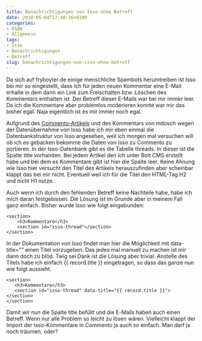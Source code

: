```yaml
---
title: Benachrichtigungen von Isso ohne Betreff
date: 2018-05-04T17:48:16+0100
categories:
- OSBN
- Allgemein
tags:
- Isso
- Benachrichtigungen
- Betreff
slug: benachrichtigungen-von-isso-ohne-betreff
---
```

Da sich auf fryboyter.de einige menschliche Spambots herumtreiben ist Isso bei mir so eingestellt, dass ich für jeden neuen Kommentar eine E-Mail erhalte in dem dann ein Link zum Freischalten bzw. Löschen des Kommentars enthalten ist. Der Betreff dieser E-Mails war bei mir immer leer. Da ich die Kommentare aber problemlos moderieren konnte war mir das bisher egal. Naja eigentlich ist es mir immer noch egal.

Aufgrund des [Commento-Artikels](/alternative-zu-isso/ "Commento-Artikels") und des Kommentars von mdosch wegen der Datenübernahme von Isso habe ich mir eben einmal die Datenbankstruktur von Isso angesehen, weil ich morgen mal versuchen will ob ich es gebacken bekomme die Daten von Isso zu Commento zu portieren. In der Isso-Datenbank gibt es die Tabelle threads. In dieser ist die Spalte title vorhanden. Bei jedem Artikel den ich unter Bolt CMS erstellt habe und bei dem es Kommentare gibt ist hier die Spalte leer. Keine Ahnung wie Isso hier versucht den Titel des Artikels herauszufinden aber scheinbar klappt das bei mir nicht. Eventuell weil ich für die Titel den HTML-Tag H2 und nicht H1 nutze.

Auch wenn ich durch den fehlenden Betreff keine Nachteile habe, habe ich mich daran festgebissen. Die Lösung ist im Grunde aber in meinem Fall ganz einfach. Bisher wurde Isso wie folgt eingebunden:

<pre class="line-numbers" style="white-space:pre-wrap;">
<code class="language-php">&lt;section&gt;
    &lt;h3&gt;Kommentare&lt;/h3&gt;
    &lt;section id=&quot;isso-thread&quot;&lt;/section&gt;
&lt;/section&gt;</code>
</pre>

In der Dokumentation von Isso findet man hier die Möglichkeit mit data-title="" einen Titel vorzugeben. Das jedes mal manuell zu machen ist mir dann doch zu blöd. Twig sei Dank ist die Lösung aber trivial. Anstelle des Titels habe ich einfach {{ record.title }} eingetragen, so dass das ganze nun wie folgt aussieht.


<pre class="line-numbers" style="white-space:pre-wrap;">
<code class="language-php">&lt;section&gt;
   &lt;h3&gt;Kommentare&lt;/h3&gt;
   &lt;section id=&quot;isso-thread&quot; data-title=&quot;{{ record.title }}&quot;&gt;&lt;/section&gt;
&lt;/section&gt;</code>
</pre>

Damit wir nun die Spalte title befüllt und die E-Mails haben auch einen Betreff. Wenn nur alle Problem so leicht zu lösen wären. Vielleicht klappt der Import der Isso-Kommentare in Commento ja auch so einfach. Man darf ja noch träumen, oder?
